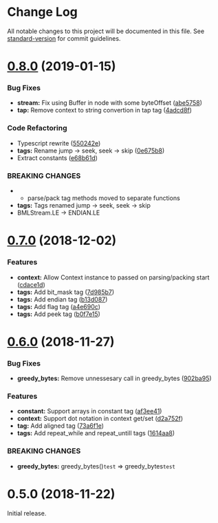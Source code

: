 # Change Log

All notable changes to this project will be documented in this file. See [standard-version](https://github.com/conventional-changelog/standard-version) for commit guidelines.

<a name="0.8.0"></a>
# [0.8.0](https://github.com/srg-kostyrko/BML/compare/v0.7.0...v0.8.0) (2019-01-15)


### Bug Fixes

* **stream:** Fix using Buffer in node with some byteOffset ([abe5758](https://github.com/srg-kostyrko/BML/commit/abe5758))
* **tap:** Remove context to string convertion in tap tag ([4adcd8f](https://github.com/srg-kostyrko/BML/commit/4adcd8f))


### Code Refactoring

* Typescript rewrite ([550242e](https://github.com/srg-kostyrko/BML/commit/550242e))
* **tags:** Rename jump -> seek, seek -> skip ([0e675b8](https://github.com/srg-kostyrko/BML/commit/0e675b8))
* Extract constants ([e68b61d](https://github.com/srg-kostyrko/BML/commit/e68b61d))


### BREAKING CHANGES

* - parse/pack tag methods moved to separate functions
* **tags:** Tags renamed jump -> seek, seek -> skip
* BMLStream.LE -> ENDIAN.LE



<a name="0.7.0"></a>
# [0.7.0](https://github.com/srg-kostyrko/BML/compare/v0.6.0...v0.7.0) (2018-12-02)


### Features

* **context:** Allow Context instance to passed on parsing/packing start ([cdace1d](https://github.com/srg-kostyrko/BML/commit/cdace1d))
* **tags:** Add bit_mask tag ([7d985b7](https://github.com/srg-kostyrko/BML/commit/7d985b7))
* **tags:** Add endian tag ([b13d087](https://github.com/srg-kostyrko/BML/commit/b13d087))
* **tags:** Add flag tag ([a4e690c](https://github.com/srg-kostyrko/BML/commit/a4e690c))
* **tags:** Add peek tag ([b0f7e15](https://github.com/srg-kostyrko/BML/commit/b0f7e15))



<a name="0.6.0"></a>
# [0.6.0](https://github.com/srg-kostyrko/BML/compare/v0.5.0...v0.6.0) (2018-11-27)


### Bug Fixes

* **greedy_bytes:** Remove unnessesary call in greedy_bytes ([902ba95](https://github.com/srg-kostyrko/BML/commit/902ba95))


### Features

* **constant:** Support arrays in constant tag ([af3ee41](https://github.com/srg-kostyrko/BML/commit/af3ee41))
* **context:** Support dot notation in context get/set ([d2a752f](https://github.com/srg-kostyrko/BML/commit/d2a752f))
* **tag:** Add aligned tag ([73a6f1e](https://github.com/srg-kostyrko/BML/commit/73a6f1e))
* **tags:** Add repeat_while and repeat_untill tags ([1614aa8](https://github.com/srg-kostyrko/BML/commit/1614aa8))


### BREAKING CHANGES

* **greedy_bytes:** greedy_bytes()`test` => greedy_bytes`test`



<a name="0.5.0"></a>

# 0.5.0 (2018-11-22)

Initial release.
